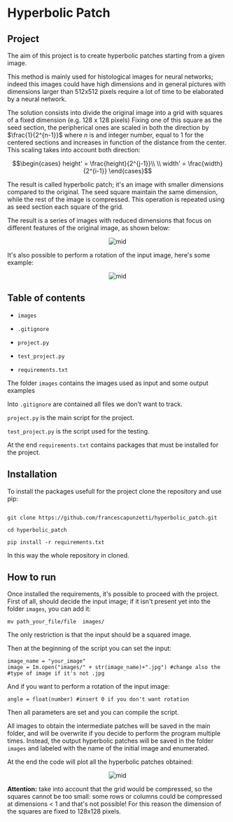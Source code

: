 

# Hyperbolic Patch

## Project

The aim of this project is to create hyperbolic patches starting from a given image.

This method is mainly used for histological images for neural networks; indeed this images could have high dimensions and in general pictures with dimensions larger than 512x512 pixels require a lot of time to be elaborated by a neural network.

The solution consists into divide the original image into a grid with squares of a fixed dimension (e.g. 128 x 128 pixels)
Fixing one of this square as the seed section, the peripherical ones are scaled in both the direction by $\frac{1}{2^{n-1}}$ where *n* is and integer number, equal to 1 for the centered sections and increases in function of the distance from the center.
This scaling takes into account both direction:

$$\begin{cases}
height' = \frac{height}{2^{j-1}}\\
\\ width' = \frac{width}{2^{i-1}}
\end{cases}$$

The result is called hyperbolic patch; it's an image with smaller dimensions compared to the original. 
The seed square maintain the same dimension, while the rest of the image is compressed. 
This operation is repeated using as seed section each square of the grid.

The result is a series of images with reduced dimensions that focus on different features of the original image, as shown below: 

<div  align='center'>
<img  src="https://i.ibb.co/NmqgC9b/lab.png"  alt="mid" border="0">
</div>


It's also possible to perform a rotation of the input image, here's some example:

<div  align='center'>
<img  src="https://i.ibb.co/KKdQBTw/Hyperbolic-patches.png"  alt="mid" border="0">
</div>


## Table of contents

  

-  `images`

-  `.gitignore`

-  `project.py`

-  `test_project.py`

-  `requirements.txt`

  

The folder `images` contains the images used as input and some output examples

Into `.gitignore` are contained all files we don't want to track.

`project.py` is the main script for the project.

`test_project.py` is the script used for the testing.

At the end `requirements.txt` contains packages that must be installed for the project.

  

## Installation

To install the packages usefull for the project clone the repository and use pip:

```

git clone https://github.com/francescapunzetti/hyperbolic_patch.git

cd hyperbolic_patch

pip install -r requirements.txt

```

In this way the whole repository in cloned.

## How to run 
Once installed the requirements, it's possible to proceed with the project. 
First of all, should decide the input image; if it isn't present yet into the folder `images`, you can add it: 

    mv path_your_file/file  images/

The only restriction is that the input should be a squared image. 

Then at the beginning of the script you can set the input:

    image_name = "your_image"
    image = Im.open("images/" + str(image_name)+".jpg") #change also the
    #type of image if it's not .jpg

And if you want to perform a rotation of the input image: 

    angle = float(number) #insert 0 if you don't want rotation 

Then all parameters are set and you can compile the script. 

All images to obtain the intermediate patches will be saved in the main folder, and will be overwrite if you decide to perform the program multiple times. 
Instead, the output hyperbolic patches will be saved in the folder `images` and labeled with the name of the initial image and enumerated.

At the end the code will plot all the hyperbolic patches obtained: 

<div  align='center'>

<img  src="https://i.ibb.co/FK2xP0y/Input-512pixel.png"  alt="mid"  border="0">

</div>

**Attention:** take into account that the grid would be compressed, so the squares cannot be too small: some rows or columns could be compressed at dimensions < 1 and that's not possible! For this reason the dimension of the squares are fixed to 128x128 pixels.